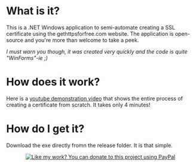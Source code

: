 # What is it?
This is a .NET Windows application to semi-automate creating a SSL certificate using the gethttpsforfree.com website. 
The application is open-source and you're more than welcome to take a peek. 

_I must warn you though, it was created very quickly and the code is quite "WinForms"-ie ;)_

# How does it work?
Here is a <a href="https://youtu.be/CzbZKrYo7HA" target="_blank">youtube demonstration video</a> that shows the entire process of creating a certificate from scratch. It takes only 4 minutes!

# How do I get it?
Download the exe directly fromn the release folder. 
It is that simple.

<p align="center">
  <a href="https://www.paypal.me/sverrirs/1.5" target="_blank"><img border="0" src="https://www.paypalobjects.com/en_US/i/btn/x-click-but21.gif" alt="Like my work? You can donate to this project using PayPal" title="Like my work? You can donate to this project using PayPal"></a>
</p>

